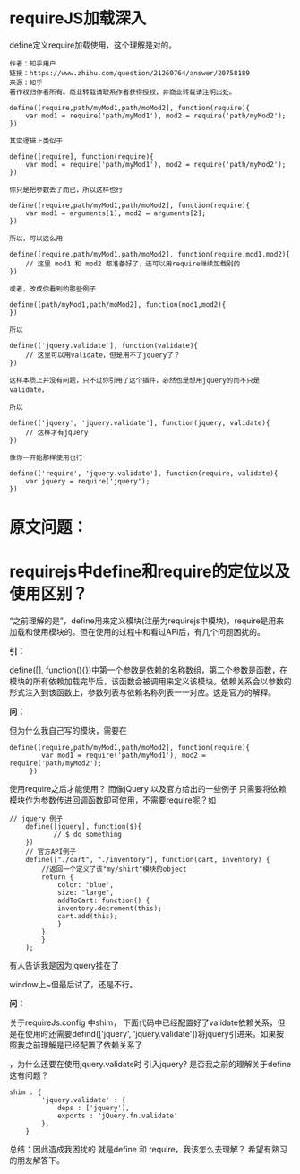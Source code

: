 # requireJS加载深入

define定义require加载使用，这个理解是对的。

```
作者：知乎用户
链接：https://www.zhihu.com/question/21260764/answer/20758189
来源：知乎
著作权归作者所有。商业转载请联系作者获得授权，非商业转载请注明出处。

define([require,path/myMod1,path/moMod2], function(require){  
    var mod1 = require('path/myMod1'), mod2 = require('path/myMod2');
})

其实逻辑上类似于

define([require], function(require){  
    var mod1 = require('path/myMod1'), mod2 = require('path/myMod2');
})

你只是把参数丢了而已，所以这样也行

define([require,path/myMod1,path/moMod2], function(require){  
    var mod1 = arguments[1], mod2 = arguments[2];
})

所以，可以这么用

define([require,path/myMod1,path/moMod2], function(require,mod1,mod2){  
    // 这里 mod1 和 mod2 都准备好了，还可以用require继续加载别的
})

或者，改成你看到的那些例子

define([path/myMod1,path/moMod2], function(mod1,mod2){  
})

所以

define(['jquery.validate'], function(validate){
    // 这里可以用validate，但是用不了jquery了？
})

这样本质上并没有问题，只不过你引用了这个插件，必然也是想用jquery的而不只是validate，

所以

define(['jquery', 'jquery.validate'], function(jquery, validate){
    // 这样才有jquery
})

像你一开始那样使用也行

define(['require', 'jquery.validate'], function(require, validate){
    var jquery = require('jquery');
})
```

# 原文问题：

# requirejs中define和require的定位以及使用区别？

“之前理解的是”，define用来定义模块\(注册为requirejs中模块\)，require是用来加载和使用模块的。但在使用的过程中和看过API后，有几个问题困扰的。

**引：**

define\(\[\], function\(\){}\)中第一个参数是依赖的名称数组，第二个参数是函数，在模块的所有依赖加载完毕后，该函数会被调用来定义该模块。依赖关系会以参数的形式注入到该函数上，参数列表与依赖名称列表一一对应。这是官方的解释。

**问：**

但为什么我自己写的模块，需要在

```
define([require,path/myMod1,path/moMod2], function(require){  
        var mod1 = require('path/myMod1'), mod2 = require('path/myMod2');
     })
```

使用require之后才能使用？ 而像jQuery 以及官方给出的一些例子 只需要将依赖模块作为参数传进回调函数即可使用，不需要require呢？如

```
// jquery 例子
    define([jquery], function($){  
           // $ do something
    })
    // 官方API例子
    define(["./cart", "./inventory"], function(cart, inventory) {
        //返回一个定义了该"my/shirt"模块的object
        return {
            color: "blue",
            size: "large",
            addToCart: function() {
            inventory.decrement(this);
            cart.add(this);
            }
        }
        }
    );
```

有人告诉我是因为jquery挂在了

window上~但最后试了，还是不行。

**问：**

关于requireJs.config 中shim， 下面代码中已经配置好了validate依赖关系，但是在使用时还需要defind\(\['jquery', 'jquery.validate'\]\)将jquery引进来。如果按照我之前理解是已经配置了依赖关系了

，为什么还要在使用jquery.validate时 引入jquery? 是否我之前的理解关于define这有问题？

```
shim : {
        'jquery.validate' : {
            deps : ['jquery'],
            exports : 'jQuery.fn.validate'
        },
    }
```

总结：因此造成我困扰的 就是define 和 require，我该怎么去理解？ 希望有熟习的朋友解答下。

